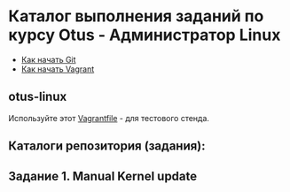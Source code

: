 # Каталог выполнения заданий по курсу Otus - Администратор Linux

* [Как начать Git](git_quick_start.md)
* [Как начать Vagrant](vagrant_quick_start.md)

## otus-linux

Используйте этот [Vagrantfile](Vagrantfile) - для тестового стенда.

## Каталоги репозитория (задания):

## Задание 1. Manual Kernel update
